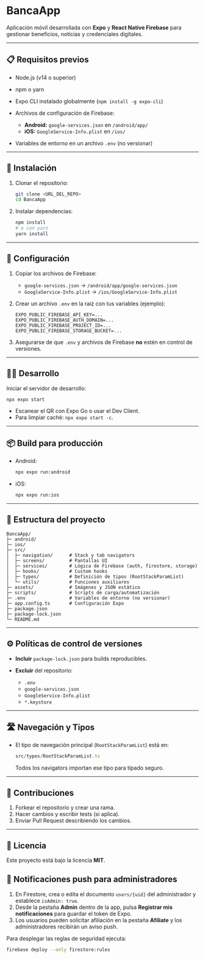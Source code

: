 # BancaApp

Aplicación móvil desarrollada con **Expo** y **React Native Firebase** para gestionar beneficios, noticias y credenciales digitales.

---

## 📋 Requisitos previos

* Node.js (v14 o superior)
* npm o yarn
* Expo CLI instalado globalmente (`npm install -g expo-cli`)
* Archivos de configuración de Firebase:

  * **Android:** `google-services.json` en `/android/app/`
  * **iOS:** `GoogleService-Info.plist` en `/ios/`
* Variables de entorno en un archivo `.env` (no versionar)

---

## 🚀 Instalación

1. Clonar el repositorio:

   ```bash
   git clone <URL_DEL_REPO>
   cd BancaApp
   ```
2. Instalar dependencias:

   ```bash
   npm install
   # o con yarn
   yarn install
   ```

---

## 🔧 Configuración

1. Copiar los archivos de Firebase:

   * `google-services.json` → `/android/app/google-services.json`
   * `GoogleService-Info.plist` → `/ios/GoogleService-Info.plist`
2. Crear un archivo `.env` en la raíz con tus variables (ejemplo):

   ```env
   EXPO_PUBLIC_FIREBASE_API_KEY=...
   EXPO_PUBLIC_FIREBASE_AUTH_DOMAIN=...
   EXPO_PUBLIC_FIREBASE_PROJECT_ID=...
   EXPO_PUBLIC_FIREBASE_STORAGE_BUCKET=...
   ```
3. Asegurarse de que `.env` y archivos de Firebase **no** estén en control de versiones.

---

## 🚴‍♂️ Desarrollo

Iniciar el servidor de desarrollo:

```bash
npx expo start
```

* Escanear el QR con Expo Go o usar el Dev Client.
* Para limpiar caché: `npx expo start -c`.

---

## 📦 Build para producción

* Android:

  ```bash
  npx expo run:android
  ```
* iOS:

  ```bash
  npx expo run:ios
  ```

---

## 📂 Estructura del proyecto

```text
BancaApp/
├─ android/
├─ ios/
├─ src/
│  ├─ navigation/      # Stack y tab navigators
│  ├─ screens/         # Pantallas UI
│  ├─ services/        # Lógica de Firebase (auth, firestore, storage)
│  ├─ hooks/           # Custom hooks
│  ├─ types/           # Definición de tipos (RootStackParamList)
│  └─ utils/           # Funciones auxiliares
├─ assets/             # Imágenes y JSON estático
├─ scripts/            # Scripts de carga/automatización
├─ .env                # Variables de entorno (no versionar)
├─ app.config.ts       # Configuración Expo
├─ package.json
├─ package-lock.json
└─ README.md
```

---

## ⚙️ Políticas de control de versiones

* **Incluir** `package-lock.json` para builds reproducibles.
* **Excluir** del repositorio:

  * `.env`
  * `google-services.json`
  * `GoogleService-Info.plist`
  * `*.keystore`

---

## 🛣️ Navegación y Tipos

* El tipo de navegación principal (`RootStackParamList`) está en:

  ```typescript
  src/types/RootStackParamList.ts
  ```

  Todos los navigators importan ese tipo para tipado seguro.

---

## 🤝 Contribuciones

1. Forkear el repositorio y crear una rama.
2. Hacer cambios y escribir tests (si aplica).
3. Enviar Pull Request describiendo los cambios.

---

## 📄 Licencia

Este proyecto está bajo la licencia **MIT**.
## 📲 Notificaciones push para administradores

1. En Firestore, crea o edita el documento `users/{uid}` del administrador y establece `isAdmin: true`.
2. Desde la pestaña **Admin** dentro de la app, pulsa **Registrar mis notificaciones** para guardar el token de Expo.
3. Los usuarios pueden solicitar afiliación en la pestaña **Afíliate** y los administradores recibirán un aviso push.

Para desplegar las reglas de seguridad ejecuta:

```bash
firebase deploy --only firestore:rules
```

